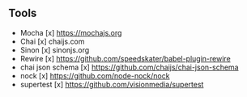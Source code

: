 ## Tools
- Mocha [x] https://mochajs.org
- Chai [x] chaijs.com
- Sinon [x] sinonjs.org
- Rewire [x] https://github.com/speedskater/babel-plugin-rewire
- chai json schema [x] https://github.com/chaijs/chai-json-schema
- nock [x] https://github.com/node-nock/nock
- supertest [x] https://github.com/visionmedia/supertest
